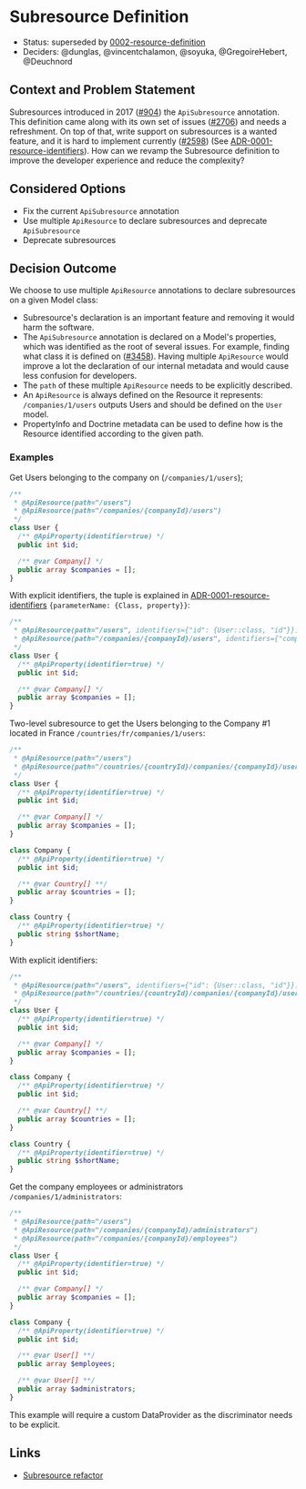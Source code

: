 # Subresource Definition

* Status: superseded by [0002-resource-definition](0002-resource-definition.md)
* Deciders: @dunglas, @vincentchalamon, @soyuka, @GregoireHebert, @Deuchnord

## Context and Problem Statement

Subresources introduced in 2017 ([#904][pull/904]) the `ApiSubresource` annotation. This definition came along with its own set of issues ([#2706][issue/2706]) and needs a refreshment. On top of that, write support on subresources is a wanted feature, and it is hard to implement currently ([#2598][pull/2598]) (See [ADR-0001-resource-identifiers](0001-resource-identifiers.md)). How can we revamp the Subresource definition to improve the developer experience and reduce the complexity?

## Considered Options

* Fix the current `ApiSubresource` annotation
* Use multiple `ApiResource` to declare subresources and deprecate `ApiSubresource`
* Deprecate subresources

## Decision Outcome

We choose to use multiple `ApiResource` annotations to declare subresources on a given Model class: 

* Subresource's declaration is an important feature and removing it would harm the software. 
* The `ApiSubresource` annotation is declared on a Model's properties, which was identified as the root of several issues. For example, finding what class it is defined on ([#3458][issue/3458]). Having multiple `ApiResource` would improve a lot the declaration of our internal metadata and would cause less confusion for developers. 
* The `path` of these multiple `ApiResource` needs to be explicitly described. 
* An `ApiResource` is always defined on the Resource it represents: `/companies/1/users` outputs Users and should be defined on the `User` model.
* PropertyInfo and Doctrine metadata can be used to define how is the Resource identified according to the given path.

### Examples

Get Users belonging to the company on (`/companies/1/users`);

```php
/**
 * @ApiResource(path="/users")
 * @ApiResource(path="/companies/{companyId}/users")
 */
class User {
  /** @ApiProperty(identifier=true) */
  public int $id;

  /** @var Company[] */
  public array $companies = [];
}
```

With explicit identifiers, the tuple is explained in [ADR-0001-resource-identifiers](0001-resource-identifiers.md) `{parameterName: {Class, property}}`:

```php
/**
 * @ApiResource(path="/users", identifiers={"id": {User::class, "id"}})
 * @ApiResource(path="/companies/{companyId}/users", identifiers={"companyId": {Company::class, "id"}, "id": {User::class, "id"}})
 */
class User {
  /** @ApiProperty(identifier=true) */
  public int $id;

  /** @var Company[] */
  public array $companies = [];
}
```

Two-level subresource to get the Users belonging to the Company #1 located in France `/countries/fr/companies/1/users`: 

```php
/**
 * @ApiResource(path="/users")
 * @ApiResource(path="/countries/{countryId}/companies/{companyId}/users")
 */
class User {
  /** @ApiProperty(identifier=true) */
  public int $id;

  /** @var Company[] */
  public array $companies = [];
}

class Company {
  /** @ApiProperty(identifier=true) */
  public int $id;

  /** @var Country[] **/
  public array $countries = [];
}

class Country {
  /** @ApiProperty(identifier=true) */
  public string $shortName;
}
```

With explicit identifiers:

```php
/**
 * @ApiResource(path="/users", identifiers={"id": {User::class, "id"}})
 * @ApiResource(path="/countries/{countryId}/companies/{companyId}/users", identifiers={"companyId": {Company::class, "id"}, "countryId": {Country::class, "shortName"}, "id": {User::class, "id"}})
 */
class User {
  /** @ApiProperty(identifier=true) */
  public int $id;

  /** @var Company[] */
  public array $companies = [];
}

class Company {
  /** @ApiProperty(identifier=true) */
  public int $id;

  /** @var Country[] **/
  public array $countries = [];
}

class Country {
  /** @ApiProperty(identifier=true) */
  public string $shortName;
}
```

Get the company employees or administrators `/companies/1/administrators`:

```php
/**
 * @ApiResource(path="/users")
 * @ApiResource(path="/companies/{companyId}/administrators")
 * @ApiResource(path="/companies/{companyId}/employees")
 */
class User {
  /** @ApiProperty(identifier=true) */
  public int $id;

  /** @var Company[] */
  public array $companies = [];
}

class Company {
  /** @ApiProperty(identifier=true) */
  public int $id;

  /** @var User[] **/
  public array $employees;

  /** @var User[] **/
  public array $administrators;
}
```

This example will require a custom DataProvider as the discriminator needs to be explicit.

## Links

* [Subresource refactor][pull/3689]

[pull/904]: https://github.com/api-platform/core/pull/904  "Subresource feature"
[issue/2706]: https://github.com/api-platform/core/issues/2706 "Subresource RFC"
[pull/2598]: https://github.com/api-platform/core/pull/2598 "Subresource write support"
[issue/3458]: https://github.com/api-platform/core/pull/3458 "Subresource poor DX"
[pull/3689]: https://github.com/api-platform/core/pull/3689 "Revamp subresource"

